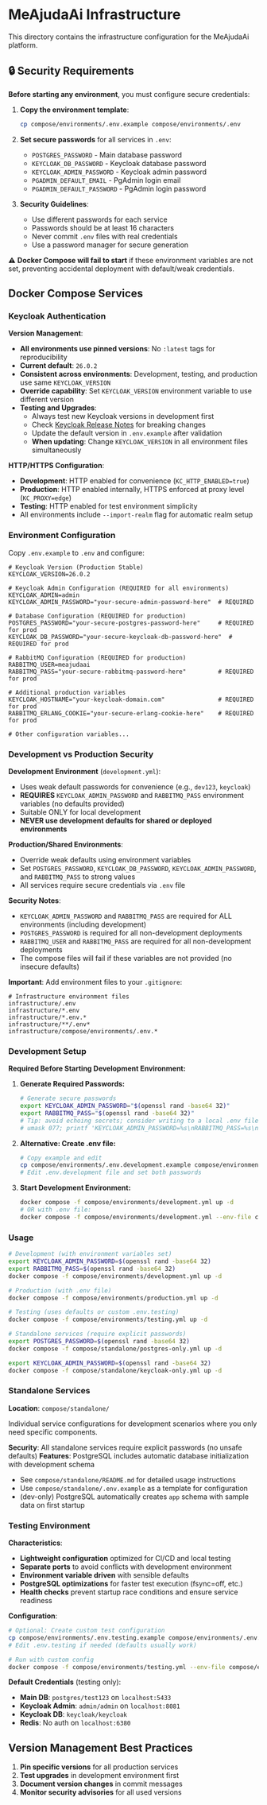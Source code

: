 # MeAjudaAi Infrastructure

This directory contains the infrastructure configuration for the MeAjudaAi platform.

## 🔒 Security Requirements

**Before starting any environment**, you must configure secure credentials:

1. **Copy the environment template**:
   ```bash
   cp compose/environments/.env.example compose/environments/.env
   ```

2. **Set secure passwords** for all services in `.env`:
   - `POSTGRES_PASSWORD` - Main database password
   - `KEYCLOAK_DB_PASSWORD` - Keycloak database password  
   - `KEYCLOAK_ADMIN_PASSWORD` - Keycloak admin password
   - `PGADMIN_DEFAULT_EMAIL` - PgAdmin login email
   - `PGADMIN_DEFAULT_PASSWORD` - PgAdmin login password

3. **Security Guidelines**:
   - Use different passwords for each service
   - Passwords should be at least 16 characters
   - Never commit `.env` files with real credentials
   - Use a password manager for secure generation

⚠️ **Docker Compose will fail to start** if these environment variables are not set, preventing accidental deployment with default/weak credentials.

## Docker Compose Services

### Keycloak Authentication

**Version Management**: 
- **All environments use pinned versions**: No `:latest` tags for reproducibility
- **Current default**: `26.0.2`
- **Consistent across environments**: Development, testing, and production use same `KEYCLOAK_VERSION`
- **Override capability**: Set `KEYCLOAK_VERSION` environment variable to use different version
- **Testing and Upgrades**:
  - Always test new Keycloak versions in development first
  - Check [Keycloak Release Notes](https://www.keycloak.org/docs/latest/release_notes/index.html) for breaking changes
  - Update the default version in `.env.example` after validation
  - **When updating**: Change `KEYCLOAK_VERSION` in all environment files simultaneously

**HTTP/HTTPS Configuration**:
- **Development**: HTTP enabled for convenience (`KC_HTTP_ENABLED=true`)
- **Production**: HTTP enabled internally, HTTPS enforced at proxy level (`KC_PROXY=edge`)
- **Testing**: HTTP enabled for test environment simplicity
- All environments include `--import-realm` flag for automatic realm setup

### Environment Configuration

Copy `.env.example` to `.env` and configure:

```dotenv
# Keycloak Version (Production Stable)
KEYCLOAK_VERSION=26.0.2

# Keycloak Admin Configuration (REQUIRED for all environments)
KEYCLOAK_ADMIN=admin
KEYCLOAK_ADMIN_PASSWORD="your-secure-admin-password-here"  # REQUIRED

# Database Configuration (REQUIRED for production)
POSTGRES_PASSWORD="your-secure-postgres-password-here"     # REQUIRED for prod
KEYCLOAK_DB_PASSWORD="your-secure-keycloak-db-password-here"  # REQUIRED for prod

# RabbitMQ Configuration (REQUIRED for production)
RABBITMQ_USER=meajudaai
RABBITMQ_PASS="your-secure-rabbitmq-password-here"         # REQUIRED for prod

# Additional production variables
KEYCLOAK_HOSTNAME="your-keycloak-domain.com"               # REQUIRED for prod
RABBITMQ_ERLANG_COOKIE="your-secure-erlang-cookie-here"    # REQUIRED for prod

# Other configuration variables...
```

### Development vs Production Security

**Development Environment** (`development.yml`):
- Uses weak default passwords for convenience (e.g., `dev123`, `keycloak`)
- **REQUIRES** `KEYCLOAK_ADMIN_PASSWORD` and `RABBITMQ_PASS` environment variables (no defaults provided)
- Suitable ONLY for local development
- **NEVER use development defaults for shared or deployed environments**

**Production/Shared Environments**:
- Override weak defaults using environment variables
- Set `POSTGRES_PASSWORD`, `KEYCLOAK_DB_PASSWORD`, `KEYCLOAK_ADMIN_PASSWORD`, and `RABBITMQ_PASS` to strong values
- All services require secure credentials via `.env` file

**Security Notes**: 
- `KEYCLOAK_ADMIN_PASSWORD` and `RABBITMQ_PASS` are required for ALL environments (including development)
- `POSTGRES_PASSWORD` is required for all non-development deployments
- `RABBITMQ_USER` and `RABBITMQ_PASS` are required for all non-development deployments
- The compose files will fail if these variables are not provided (no insecure defaults)

**Important**: Add environment files to your `.gitignore`:

```gitignore
# Infrastructure environment files
infrastructure/.env
infrastructure/*.env
infrastructure/*.env.*
infrastructure/**/.env*
infrastructure/compose/environments/.env.*
```

### Development Setup

**Required Before Starting Development Environment:**

1. **Generate Required Passwords:**
   ```bash
   # Generate secure passwords
   export KEYCLOAK_ADMIN_PASSWORD="$(openssl rand -base64 32)"
   export RABBITMQ_PASS="$(openssl rand -base64 32)"
   # Tip: avoid echoing secrets; consider writing to a local .env file with strict permissions
   # umask 077; printf 'KEYCLOAK_ADMIN_PASSWORD=%s\nRABBITMQ_PASS=%s\n' "$KEYCLOAK_ADMIN_PASSWORD" "$RABBITMQ_PASS" > compose/environments/.env.development
   ```

2. **Alternative: Create .env file:**
   ```bash
   # Copy example and edit
   cp compose/environments/.env.development.example compose/environments/.env.development
   # Edit .env.development file and set both passwords
   ```

3. **Start Development Environment:**
   ```bash
   docker compose -f compose/environments/development.yml up -d
   # OR with .env file:
   docker compose -f compose/environments/development.yml --env-file compose/environments/.env.development up -d
   ```

### Usage

```bash
# Development (with environment variables set)
export KEYCLOAK_ADMIN_PASSWORD=$(openssl rand -base64 32)
export RABBITMQ_PASS=$(openssl rand -base64 32)
docker compose -f compose/environments/development.yml up -d

# Production (with .env file)
docker compose -f compose/environments/production.yml up -d

# Testing (uses defaults or custom .env.testing)
docker compose -f compose/environments/testing.yml up -d

# Standalone services (require explicit passwords)
export POSTGRES_PASSWORD=$(openssl rand -base64 32)
docker compose -f compose/standalone/postgres-only.yml up -d

export KEYCLOAK_ADMIN_PASSWORD=$(openssl rand -base64 32)
docker compose -f compose/standalone/keycloak-only.yml up -d
```

### Standalone Services

**Location**: `compose/standalone/`

Individual service configurations for development scenarios where you only need specific components.

**Security**: All standalone services require explicit passwords (no unsafe defaults)
**Features**: PostgreSQL includes automatic database initialization with development schema
- See `compose/standalone/README.md` for detailed usage instructions
- Use `compose/standalone/.env.example` as a template for configuration
- (dev-only) PostgreSQL automatically creates `app` schema with sample data on first startup

### Testing Environment

**Characteristics**:
- **Lightweight configuration** optimized for CI/CD and local testing
- **Separate ports** to avoid conflicts with development environment
- **Environment variable driven** with sensible defaults
- **PostgreSQL optimizations** for faster test execution (fsync=off, etc.)
- **Health checks** prevent startup race conditions and ensure service readiness

**Configuration**:
```bash
# Optional: Create custom test configuration
cp compose/environments/.env.testing.example compose/environments/.env.testing
# Edit .env.testing if needed (defaults usually work)

# Run with custom config
docker compose -f compose/environments/testing.yml --env-file compose/environments/.env.testing up -d
```

**Default Credentials** (testing only):
- **Main DB**: `postgres/test123` on `localhost:5433`
- **Keycloak Admin**: `admin/admin` on `localhost:8081`
- **Keycloak DB**: `keycloak/keycloak`
- **Redis**: No auth on `localhost:6380`

## Version Management Best Practices

1. **Pin specific versions** for all production services
2. **Test upgrades** in development environment first
3. **Document version changes** in commit messages
4. **Monitor security advisories** for all used versions